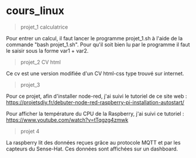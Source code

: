# cours_linux

> projet_1 calculatrice 

Pour entrer un calcul, il faut lancer le programme projet_1.sh à l'aide de la commande "bash projet_1.sh".
Pour qu'il soit bien lu par le programme il faut le saisir sous la forme var1 + var2.

> projet_2 CV html

Ce cv est une version modifiée d'un CV html-css type trouvé sur internet.

> projet_3

Pour ce projet, afin d'installer node-red, j'ai suivi le tutoriel de ce site web : https://projetsdiy.fr/debuter-node-red-raspberry-pi-installation-autostart/

Pour afficher la température du CPU de la Raspberry, j'ai suivi ce tutoriel : https://www.youtube.com/watch?v=tTqgzg4zmwk

> projet 4 

La raspberry lit des données reçues grâce au protocole MQTT et par les capteurs du Sense-Hat.
Ces données sont affichées sur un dashboard.
